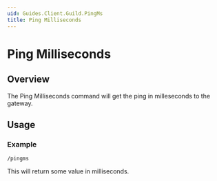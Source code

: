 ```yaml
---
uid: Guides.Client.Guild.PingMs
title: Ping Milliseconds
---
```


# Ping Milliseconds
## Overview
The Ping Milliseconds command will get the ping in milleseconds to the gateway.

## Usage

### Example
```
/pingms
```
This will return some value in milliseconds.